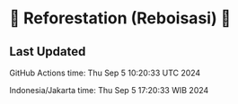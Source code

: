 
# 🌳 Reforestation (Reboisasi) 🌲

## Last Updated

GitHub Actions time: Thu Sep  5 10:20:33 UTC 2024

Indonesia/Jakarta time: Thu Sep  5 17:20:33 WIB 2024
